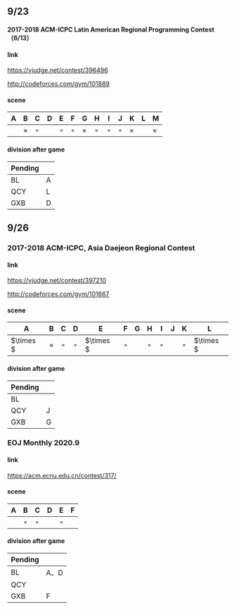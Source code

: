 ## 9/23

#### 2017-2018 ACM-ICPC Latin American Regional Programming Contest（6/13）

#### link

https://vjudge.net/contest/396496

http://codeforces.com/gym/101889

#### scene

| A    | B        | C       | D    | E       | F       | G        | H       | I       | J       | K       | L    | M      |
| ---- | -------- | ------- | ---- | ------- | ------- | -------- | ------- | ------- | ------- | ------  | ---- | ----   |
|      | $\times$ | $\circ$ |      | $\circ$ | $\circ$ | $\times$ | $\circ$ | $\circ$ | $\circ$ |$\times$ |      |$\times$|

#### division after game

| Pending |      |
| ------- | ---- |
| BL      | A    |
| QCY     | L    |
| GXB     | D    |

## 9/26

### 2017-2018 ACM-ICPC, Asia Daejeon Regional Contest

#### link

https://vjudge.net/contest/397210

http://codeforces.com/gym/101667

#### scene

| A         | B        | C       | D       | E         | F       | G    | H       | I       | J    | K       | L         |
| --------- | -------- | ------- | ------- | --------  | ------- | ---- | ------- | ------- | ---- | ------- | --------- |
| $\times $ | $\times$ | $\circ$ | $\circ$ | $\times $ | $\circ$ |      | $\circ$ | $\circ$ |      | $\circ$ | $\times $ |

#### division after game

| Pending |         |
| ------- | ------- |
| BL      |         |
| QCY     | J       |
| GXB     | G       |

### EOJ Monthly 2020.9

#### link

https://acm.ecnu.edu.cn/contest/317/

#### scene

| A    | B       | C       | D    | E       | F    |
| ---- | ------- | ------- | ---- | ------- | ---- |
|      | $\circ$ | $\circ$ |      | $\circ$ |      |

#### division after game

| Pending |      |
| ------- | ---- |
| BL      | A、D |
| QCY     |      |
| GXB     | F    |

